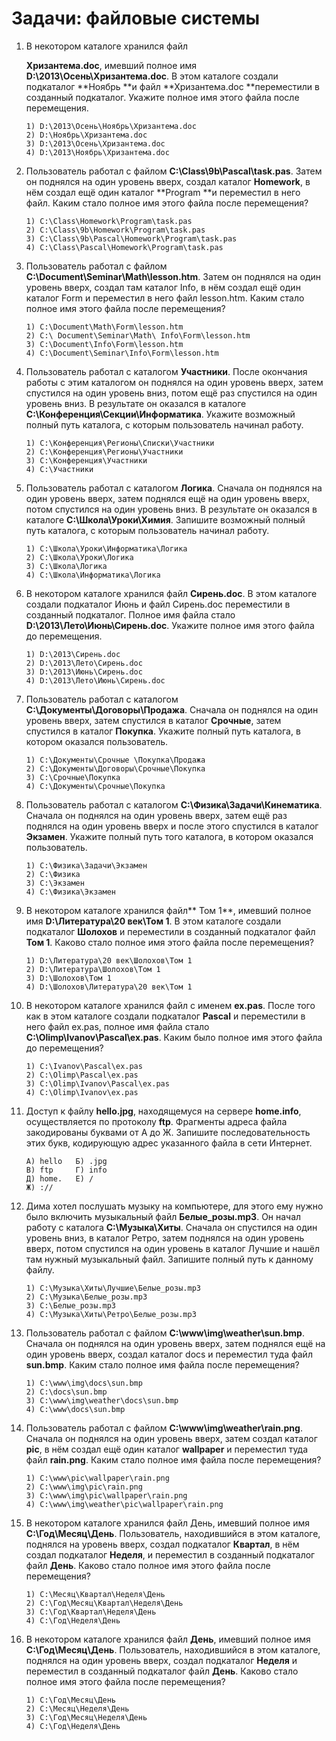 # Задачи: файловые системы

1. В некотором каталоге хранился файл

   **Хризантема.doc**, имевший полное имя **D:\2013\Осень\Хризантема.doc**. В этом каталоге создали подкаталог **Ноябрь **и файл **Хризантема.doc **переместили в созданный подкаталог. Укажите полное имя этого файла после перемещения.

   ```
   1) D:\2013\Осень\Ноябрь\Хризантема.doc
   2) D:\Ноябрь\Хризантема.doc   
   3) D:\2013\Осень\Хризантема.doc   
   4) D:\2013\Ноябрь\Хризантема.doc
   ```

2. Пользователь работал с файлом **C:\Class\9b\Pascal\task.pas**. Затем он поднялся на один уровень вверх, создал каталог **Homework**, в нём создал ещё один каталог **Program **и переместил в него файл. Каким стало полное имя этого файла после перемещения?

   ```
   1) C:\Class\Homework\Program\task.pas   
   2) C:\Class\9b\Homework\Program\task.pas
   3) C:\Class\9b\Pascal\Homework\Program\task.pas   
   4) C:\Class\Pascal\Homework\Program\task.pas
   ```

3. Пользователь работал с файлом **C:\Document\Seminar\Math\lesson.htm**. Затем он поднялся на один уровень вверх, создал там каталог Info, в нём создал ещё один каталог Form и переместил в него файл lesson.htm. Каким стало полное имя этого файла после перемещения?

   ```
   1) C:\Document\Math\Form\lesson.htm   
   2) C:\ Document\Seminar\Math\ Info\Form\lesson.htm   
   3) C:\Document\Info\Form\lesson.htm   
   4) C:\Document\Seminar\Info\Form\lesson.htm
   ```

4. Пользователь работал с каталогом **Участники**. После окончания работы с этим каталогом он поднялся на один уровень вверх, затем спустился на один уровень вниз, потом ещё раз спустился на один уровень вниз. В результате он оказался в каталоге **C:\Конференция\Секции\Информатика**. Укажите возможный полный путь каталога, с которым пользователь начинал работу.

   ```
   1) C:\Конференция\Регионы\Списки\Участники   
   2) C:\Конференция\Регионы\Участники   
   3) C:\Конференция\Участники   
   4) C:\Участники
   ```

5. Пользователь работал с каталогом **Логика**. Сначала он поднялся на один уровень вверх, затем поднялся ещё на один уровень вверх, потом спустился на один уровень вниз. В результате он оказался в каталоге **C:\Школа\Уроки\Химия**. Запишите возможный полный путь каталога, с которым пользователь начинал работу.

   ```
   1) C:\Школа\Уроки\Информатика\Логика   
   2) C:\Школа\Уроки\Логика   
   3) C:\Школа\Логика   
   4) C:\Школа\Информатика\Логика
   ```

6. В некотором каталоге хранился файл **Сирень.doc**. В этом каталоге создали подкаталог Июнь и файл Сирень.doc переместили в созданный подкаталог. Полное имя файла стало **D:\2013\Лето\Июнь\Сирень.doc**. Укажите полное имя этого файла до перемещения.

   ```
   1) D:\2013\Сирень.doc   
   2) D:\2013\Лето\Сирень.doc   
   3) D:\2013\Июнь\Сирень.doc   
   4) D:\2013\Лето\Июнь\Сирень.doc
   ```

7. Пользователь работал с каталогом **C:\Документы\Договоры\Продажа**. Сначала он поднялся на один уровень вверх, затем спустился в каталог **Срочные**, затем спустился в каталог **Покупка**. Укажите полный путь каталога, в котором оказался пользователь.

   ```
   1) C:\Документы\Срочные \Покупка\Продажа   
   2) C:\Документы\Договоры\Срочные\Покупка   
   3) C:\Срочные\Покупка   
   4) C:\Документы\Срочные\Покупка
   ```

8. Пользователь работал с каталогом **C:\Физика\Задачи\Кинематика**. Сначала он поднялся на один уровень вверх, затем ещё раз поднялся на один уровень вверх и после этого спустился в каталог **Экзамен**. Укажите полный путь того каталога, в котором оказался пользователь.

   ```
   1) С:\Физика\Задачи\Экзамен   
   2) С:\Физика   
   3) С:\Экзамен   
   4) С:\Физика\Экзамен
   ```

9. В некотором каталоге хранился файл** Том 1**, имевший полное имя **D:\Литература\20 век\Том 1**. В этом каталоге создали подкаталог **Шолохов** и переместили в созданный подкаталог файл **Том 1**. Каково стало полное имя этого файла после перемещения?

   ```
   1) D:\Литература\20 век\Шолохов\Том 1   
   2) D:\Литература\Шолохов\Том 1   
   3) D:\Шолохов\Том 1   
   4) D:\Шолохов\Литература\20 век\Том 1
   ```

10. В некотором каталоге хранился файл с именем **ex.pas**. После того как в этом каталоге создали подкаталог **Pascal** и переместили в него файл ex.pas, полное имя файла стало **C:\Olimp\Ivanov\Pascal\ex.pas**. Каким было полное имя этого файла до перемещения?

    ```
    1) C:\Ivanov\Pascal\ex.pas   
    2) C:\Olimp\Pascal\ex.pas   
    3) C:\Olimp\Ivanov\Pascal\ex.pas   
    4) C:\Olimp\Ivanov\ex.pas
    ```

11. Доступ к файлу **hello.jpg**, находящемуся на сервере **home.info**, осуществляется по протоколу **ftp**. Фрагменты адреса файла закодированы буквами от А до Ж. Запишите последовательность этих букв, кодирующую адрес указанного файла в сети Интернет.

    ```
    А) hello   Б) .jpg
    В) ftp     Г) info
    Д) home.   Е) /
    Ж) ://
    ```

12. Дима хотел послушать музыку на компьютере, для этого ему нужно было включить музыкальный файл **Белые\_розы.mp3**. Он начал работу с каталога **С:\Музыка\Хиты**. Сначала он спустился на один уровень вниз, в каталог Ретро, затем поднялся на один уровень вверх, потом спустился на один уровень в каталог Лучшие и нашёл там нужный музыкальный файл. Запишите полный путь к данному файлу.

    ```
    1) С:\Музыка\Хиты\Лучшие\Белые_розы.mp3   
    2) С:\Музыка\Белые_розы.mp3   
    3) С:\Белые_розы.mp3  
    4) С:\Музыка\Хиты\Ретро\Белые_розы.mp3
    ```

13. Пользователь работал с файлом **C:\www\img\weather\sun.bmp**. Сначала он поднялся на один уровень вверх, затем поднялся ещё на один уровень вверх, создал каталог docs и переместил туда файл **sun.bmp**. Каким стало полное имя файла после перемещения?

    ```
    1) C:\www\img\docs\sun.bmp   
    2) C:\docs\sun.bmp   
    3) С:\www\img\weather\docs\sun.bmp   
    4) C:\www\docs\sun.bmp
    ```

14. Пользователь работал с файлом **C:\www\img\weather\rain.png**. Сначала он поднялся на один уровень вверх, затем создал каталог **ріс**, в нём создал ещё один каталог **wallpaper** и переместил туда файл **rain.png**. Каким стало полное имя файла после перемещения?

    ```
    1) C:\www\pic\wallpaper\rain.png   
    2) C:\www\img\pic\rain.png   
    3) С:\www\img\pic\wallpaper\rain.png   
    4) С:\www\img\weather\pic\wallpaper\rain.png
    ```

15. В некотором каталоге хранился файл День, имевший полное имя **C:\Год\Месяц\День**. Пользователь, находившийся в этом каталоге, поднялся на уровень вверх, создал подкаталог **Квартал**, в нём создал подкаталог **Неделя**, и переместил в созданный подкаталог файл **День**. Каково стало полное имя этого файла после перемещения?

    ```
    1) C:\Месяц\Квартал\Неделя\День   
    2) C:\Год\Месяц\Квартал\Неделя\День   
    3) C:\Год\Квартал\Неделя\День   
    4) C:\Год\Неделя\День
    ```

16. В некотором каталоге хранился файл **День**, имевший полное имя **С:\Год\Месяц\День**. Пользователь, находившийся в этом каталоге, поднялся на один уровень вверх, создал подкаталог **Неделя** и переместил в созданный подкаталог файл **День**. Каково стало полное имя этого файла после перемещения?

    ```
    1) С:\Год\Месяц\День   
    2) С:\Месяц\Неделя\День   
    3) С:\Год\Месяц\Неделя\День   
    4) С:\Год\Неделя\День
    ```




